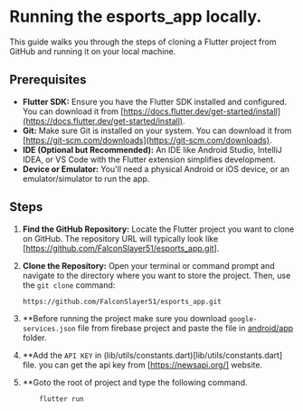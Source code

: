 
# Running the esports_app locally.

This guide walks you through the steps of cloning a Flutter project from GitHub and running it on your local machine.

## Prerequisites

* **Flutter SDK:** Ensure you have the Flutter SDK installed and configured.  You can download it from [https://docs.flutter.dev/get-started/install](https://docs.flutter.dev/get-started/install).
* **Git:**  Make sure Git is installed on your system.  You can download it from [https://git-scm.com/downloads](https://git-scm.com/downloads).
* **IDE (Optional but Recommended):**  An IDE like Android Studio, IntelliJ IDEA, or VS Code with the Flutter extension simplifies development.
* **Device or Emulator:**  You'll need a physical Android or iOS device, or an emulator/simulator to run the app.

## Steps

1. **Find the GitHub Repository:** Locate the Flutter project you want to clone on GitHub. The repository URL will typically look like [https://github.com/FalconSlayer51/esports_app.git].

2. **Clone the Repository:** Open your terminal or command prompt and navigate to the directory where you want to store the project.  Then, use the `git clone` command:

   ```bash
   https://github.com/FalconSlayer51/esports_app.git
3. **Before running the project make sure you download `google-services.json` file from firebase project and paste the file in [android/app](android/app) folder.
4. **Add the `API KEY` in (lib/utils/constants.dart)[lib/utils/constants.dart] file. you can get the api key from [https://newsapi.org/] website.
5. **Goto the root of project and type the following command.
     ```bash
         flutter run
